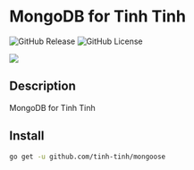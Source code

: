 # MongoDB for Tinh Tinh

<div>
<img alt="GitHub Release" src="https://img.shields.io/github/v/release/tinh-tinh/mongoose">
<img alt="GitHub License" src="https://img.shields.io/github/license/tinh-tinh/mongoose">

</div>

![](https://avatars.githubusercontent.com/u/178628733?s=400&u=2a8230486a43595a03a6f9f204e54a0046ce0cc4&v=4)

## Description

MongoDB for Tinh Tinh

## Install 

```bash
go get -u github.com/tinh-tinh/mongoose
```